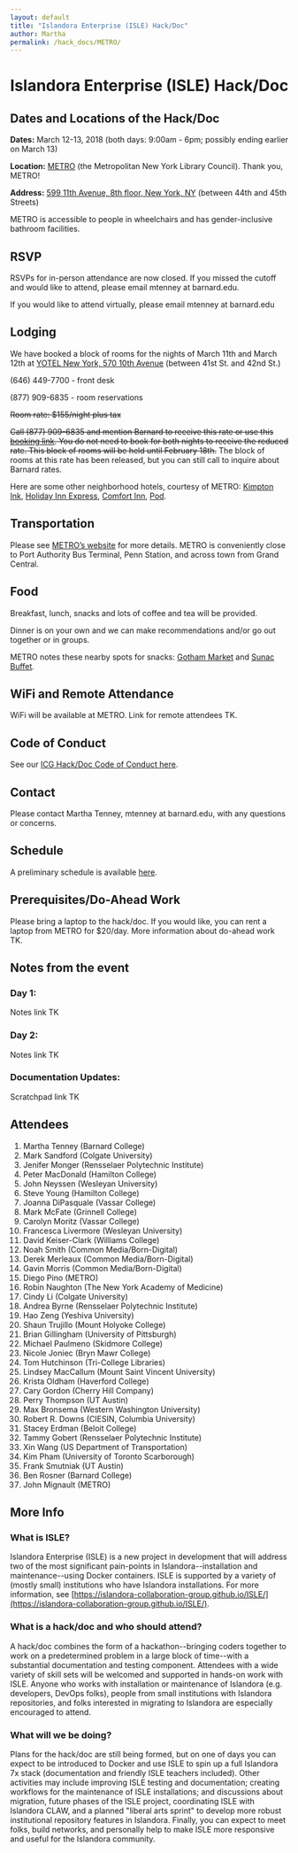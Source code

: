 ```yaml
---
layout: default
title: "Islandora Enterprise (ISLE) Hack/Doc" 
author: Martha
permalink: /hack_docs/METRO/
---
```



# Islandora Enterprise (ISLE) Hack/Doc

## Dates and Locations of the Hack/Doc
**Dates:** March 12-13, 2018 (both days: 9:00am - 6pm; possibly ending earlier on March 13)

**Location:** [METRO](https://metro.org/) (the Metropolitan New York Library Council). Thank you, METRO! 

**Address:** [599 11th Avenue, 8th floor, New York, NY](https://www.google.com/maps/place/Metropolitan+New+York+Library+Council/@40.762718,-73.997333,15z/data=!4m5!3m4!1s0x0:0x4b7227fe899c775f!8m2!3d40.762718!4d-73.997333?sa=X&ved=0ahUKEwiul5OCt5TZAhWIuVkKHRrJBUcQ_BIIdDAM) (between 44th and 45th Streets)

METRO is accessible to people in wheelchairs and has gender-inclusive bathroom facilities.

## RSVP
RSVPs for in-person attendance are now closed. If you missed the cutoff and would like to attend, please email mtenney at barnard.edu. 

If you would like to attend virtually, please email mtenney at barnard.edu

## Lodging
We have booked a block of rooms for the nights of March 11th and March 12th at [YOTEL New York, 570 10th Avenue](https://www.google.com/maps/place/YOTEL+New+York/@40.759144,-73.9977917,17z/data=!3m1!4b1!4m5!3m4!1s0x89c2584d83538fa5:0x9aaeb9042dabf0a!8m2!3d40.759144!4d-73.995603?q=YOTEL%20New%20York&um=1&ie=UTF-8&sa=X&ved=0ahUKEwjowZfGuJTZAhVRs1kKHSceC_oQ_AUICigB) (between 41st St. and 42nd St.)

(646) 449-7700 - front desk

(877) 909-6835 - room reservations

~~Room rate: $155/night plus tax~~

~~Call (877) 909-6835 and mention Barnard to receive this rate or use this [booking link](https://gc.synxis.com/rez.aspx?Hotel=64714&Chain=17799&template=RBE&arrive=3/11/2018&depart=3/13/2018&adult=1&child=0&group=BARNARD). You do not need to book for both nights to receive the reduced rate. This block of rooms will be held until February 18th.~~ The block of rooms at this rate has been released, but you can still call to inquire about Barnard rates.

Here are some other neighborhood hotels, courtesy of METRO: [Kimpton Ink](http://www.ink48.com/?&utm_source=Google%20My%20Business&utm_medium=organic&utm_campaign=GMB&utm_term=ink48), [Holiday Inn Express](https://www.hiexpress.com/hotels/us/en/find-hotels/hotel/rates?qDest=538%20West%2048th%20Street%20New%20York%20New%20York%20United%20States&qCiMy=02018&qCiD=21&qCoMy=02018&qCoD=22&qAdlt=2&qChld=0&qRms=1&qRtP=6CBARC&qIta=99618783&qSlH=NYCHK&qSlRc=KNGN&qAkamaiCC=US&qSrt=sBR&qBrs=ic.ki.ul.in.cp.vn.hi.ex.cv.rs.cw.sb.ma&qWch=0&qSmP=1), [Comfort Inn](http://www.comfortinnmidtownny.com/), [Pod](https://thepodhotel.com/).

## Transportation
Please see [METRO’s website](https://metro.org/location/) for more details. METRO is conveniently close to Port Authority Bus Terminal, Penn Station, and across town from Grand Central.

## Food
Breakfast, lunch, snacks and lots of coffee and tea will be provided. 

Dinner is on your own and we can make recommendations and/or go out together or in groups. 

METRO notes these nearby spots for snacks: [Gotham Market](https://gothamwestmarket.com/food-drink/) and [Sunac Buffet](http://www.sunacnaturalmarket.com/menu-2/).

## WiFi and Remote Attendance
WiFi will be available at METRO. Link for remote attendees TK.

## Code of Conduct
See our [ICG Hack/Doc Code of Conduct here](https://docs.google.com/document/d/1iqgpLR-vVJRWn36x4K8MlhFqeGncGgbQYArhPhVVJ1o/edit).

## Contact
Please contact Martha Tenney, mtenney at barnard.edu, with any questions or concerns.

## Schedule
A preliminary schedule is available [here](https://docs.google.com/document/d/1W8OGtTtcrm1EabqO8pwz2f3XcIvaYpCiRqUUr5j5BuU/edit#).

## Prerequisites/Do-Ahead Work
Please bring a laptop to the hack/doc. If you would like, you can rent a laptop from METRO for $20/day. More information about do-ahead work TK.

## Notes from the event

### Day 1: 
Notes link TK

### Day 2: 
Notes link TK

### Documentation Updates:
Scratchpad link TK

## Attendees

1. Martha Tenney (Barnard College)
2. Mark Sandford (Colgate University)
3. Jenifer Monger (Rensselaer Polytechnic Institute)
4. Peter MacDonald (Hamilton College)
5. John Neyssen (Wesleyan University)
6. Steve Young (Hamilton College)
7. Joanna DiPasquale (Vassar College)
8. Mark McFate (Grinnell College)
9. Carolyn Moritz (Vassar College)
10. Francesca Livermore (Wesleyan University)
11. David Keiser-Clark (Williams College)
12. Noah Smith (Common Media/Born-Digital)
13. Derek Merleaux (Common Media/Born-Digital)
14. Gavin Morris (Common Media/Born-Digital)
15. Diego Pino (METRO)
16. Robin Naughton (The New York Academy of Medicine)
17. Cindy Li (Colgate University)
18. Andrea Byrne (Rensselaer Polytechnic Institute)
19. Hao Zeng (Yeshiva University)
20. Shaun Trujillo (Mount Holyoke College)
21. Brian Gillingham (University of Pittsburgh)
22. Michael Paulmeno (Skidmore College)
23. Nicole Joniec (Bryn Mawr College)
24. Tom Hutchinson (Tri-College Libraries)
25. Lindsey MacCallum (Mount Saint Vincent University)
26. Krista Oldham (Haverford College)
27. Cary Gordon (Cherry Hill Company)
28. Perry Thompson (UT Austin)
29. Max Bronsema (Western Washington University)
30. Robert R. Downs (CIESIN, Columbia University)
31. Stacey Erdman (Beloit College)
32. Tammy Gobert (Rensselaer Polytechnic Institute)
33. Xin Wang (US Department of Transportation)
34. Kim Pham (University of Toronto Scarborough)
35. Frank Smutniak (UT Austin)
36. Ben Rosner (Barnard College)
37. John Mignault (METRO)

## More Info
### What is ISLE?
 
Islandora Enterprise (ISLE) is a new project in development that will address two of the most significant pain-points in Islandora--installation and maintenance--using Docker containers. ISLE is supported by a variety of (mostly small) institutions who have Islandora installations. For more information, see [https://islandora-collaboration-group.github.io/ISLE/](https://islandora-collaboration-group.github.io/ISLE/).
 
### What is a hack/doc and who should attend?
 
A hack/doc combines the form of a hackathon--bringing coders together to work on a predetermined problem in a large block of time--with a substantial documentation and testing component. Attendees with a wide variety of skill sets will be welcomed and supported in hands-on work with ISLE. Anyone who works with installation or maintenance of Islandora (e.g. developers, DevOps folks), people from small institutions with Islandora repositories, and folks interested in migrating to Islandora are especially encouraged to attend.
 
### What will we be doing?
 
Plans for the hack/doc are still being formed, but on one of days you can expect to be introduced to Docker and use ISLE to spin up a full Islandora 7x stack (documentation and friendly ISLE teachers included). Other activities may include improving ISLE testing and documentation; creating workflows for the maintenance of ISLE installations; and discussions about migration, future phases of the ISLE project, coordinating ISLE with Islandora CLAW, and a planned "liberal arts sprint" to develop more robust institutional repository features in Islandora. Finally, you can expect to meet folks, build networks, and personally help to make ISLE more responsive and useful for the Islandora community.


